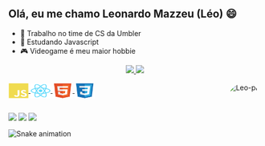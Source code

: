 ## Olá, eu me chamo Leonardo Mazzeu (Léo) 😄

- 🔭 Trabalho no time de CS da Umbler
- 🌱 Estudando Javascript
- 🎮 Videogame é meu maior hobbie

<div align="center">
  <a href="https://github.com/leomazzeu">
  <img height="180em" src="https://github-readme-stats.vercel.app/api?username=leomazzeu&show_icons=true&theme=midnight-purple&include_all_commits=true&count_private=true"/>
  <img height="180em" src="https://github-readme-stats.vercel.app/api/top-langs/?username=leomazzeu&layout=compact&langs_count=7&theme=midnight-purple"/>
</div>
  
<div style="display: inline_block"><br>
  <img align="center" alt="Leo-Js" height="30" width="40" src="https://raw.githubusercontent.com/devicons/devicon/master/icons/javascript/javascript-plain.svg">
  <img align="center" alt="Leo-React" height="30" width="40" src="https://raw.githubusercontent.com/devicons/devicon/master/icons/react/react-original.svg">
  <img align="center" alt="Leo-HTML" height="30" width="40" src="https://raw.githubusercontent.com/devicons/devicon/master/icons/html5/html5-original.svg">
  <img align="center" alt="Leo-CSS" height="30" width="40" src="https://raw.githubusercontent.com/devicons/devicon/master/icons/css3/css3-original.svg">
  <img align="right" alt="Leo-pic" height="150" style="border-radius:50px;" src="https://ca.slack-edge.com/T03EF2118-U02KPKMS3NH-9fce6c00e526-512?width=676&height=676">
</div>
  
  ##
  
  <div> 
  <a href="https://instagram.com/leo.mazzeu" target="_blank"><img src="https://img.shields.io/badge/-Instagram-%23E4405F?style=for-the-badge&logo=instagram&logoColor=white" target="_blank"></a>
  <a href = "mailto:leonardomazzeudasilva@gmail.com"><img src="https://img.shields.io/badge/-Gmail-%23333?style=for-the-badge&logo=gmail&logoColor=white" target="_blank"></a>
  <a href="https://www.linkedin.com/in/leonardo-mazzeu-529557150/" target="_blank"><img src="https://img.shields.io/badge/-LinkedIn-%230077B5?style=for-the-badge&logo=linkedin&logoColor=white" target="_blank"></a> 
 
  ![Snake animation](https://github.com/leomazzeu/leomazzeu/blob/output/github-contribution-grid-snake.svg)
 
</div>
